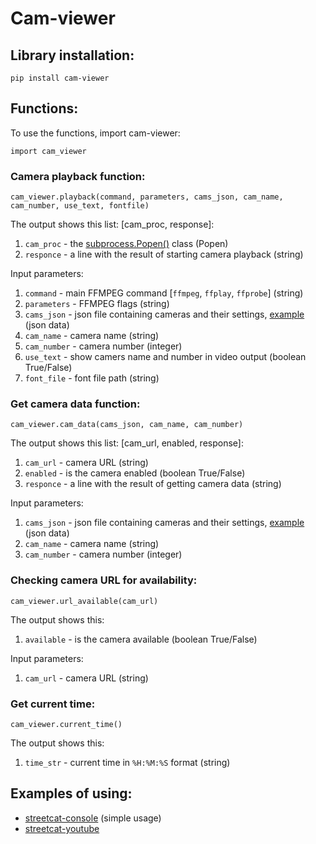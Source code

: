 # Cam-viewer
## Library installation:
```
pip install cam-viewer
```
## Functions:
To use the functions, import cam-viewer:
```
import cam_viewer
```
### Camera playback function:
```
cam_viewer.playback(command, parameters, cams_json, cam_name, cam_number, use_text, fontfile)
```
The output shows this list: [cam_proc, response]:
  1) ```cam_proc``` - the [subprocess.Popen()](https://docs.python.org/3/library/subprocess.html#subprocess.Popen) class (Popen)
  2) ```responce``` - a line with the result of starting camera playback (string)

Input parameters:
  1) ```command``` - main FFMPEG command [```ffmpeg```, ```ffplay```, ```ffprobe```] (string)
  2) ```parameters``` - FFMPEG flags (string)
  3) ```cams_json``` - json file containing cameras and their settings, [example](https://github.com/Vasysik/streetcat-viewer/blob/main/cams.json) (json data)
  4) ```cam_name``` - camera name (string)
  5) ```cam_number``` - camera number (integer)
  6) ```use_text``` - show camers name and number in video output (boolean True/False)
  7) ```font_file``` - font file path (string)

### Get camera data function:
```
cam_viewer.cam_data(cams_json, cam_name, cam_number)
```
The output shows this list: [cam_url, enabled, response]:
  1) ```cam_url``` - camera URL (string)
  2) ```enabled``` - is the camera enabled (boolean True/False)
  3) ```responce``` - a line with the result of getting camera data (string)

Input parameters:
  1) ```cams_json``` - json file containing cameras and their settings, [example](https://github.com/Vasysik/streetcat-viewer/blob/main/cams.json) (json data)
  2) ```cam_name``` - camera name (string)
  3) ```cam_number``` - camera number (integer)

### Checking camera URL for availability:
```
cam_viewer.url_available(cam_url)
```
The output shows this: 
  1) ```available``` - is the camera available (boolean True/False)

Input parameters:
  1) ```cam_url``` - camera URL (string)

### Get current time:
```
cam_viewer.current_time()
```
The output shows this: 
  1) ```time_str``` - current time in ```%H:%M:%S``` format (string)

## Examples of using:
- [streetcat-console](https://github.com/Vasysik/streetcat-console) (simple usage)
- [streetcat-youtube](https://github.com/Vasysik/streetcat-youtube)
